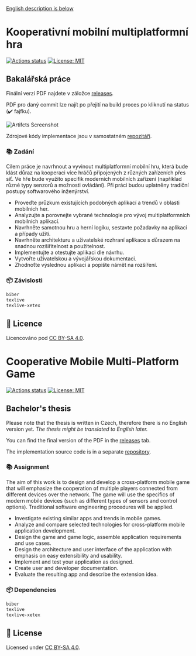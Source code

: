 [English description is below](#cooperative-mobile-multi-platform-game)

# Kooperativní mobilní multiplatformní hra

[![Actions status](https://github.com/tenhobi/bachelor-thesis/workflows/build/badge.svg)](https://github.com/tenhobi/bachelor-thesis/actions)
[![License: MIT](https://img.shields.io/badge/license-CC%20BY--SA%204.0-blue.svg)](https://creativecommons.org/licenses/by-sa/4.0)

## Bakalářská práce

Finální verzi PDF najdete v záložce [releases](https://github.com/tenhobi/bachelors-thesis/releases).

PDF pro daný commit lze najít po přejití na build proces po kliknutí na status (✔️ fajfku).

![Artifcts Screenshot](https://user-images.githubusercontent.com/5287596/69158533-e2ad8580-0ae6-11ea-9399-178e93c1d082.png)

Zdrojové kódy implementace jsou v samostatném [repozitáři](https://github.com/tenhobi/bachelor_game).

### 📚 Zadání

Cílem práce je navrhnout a vyvinout multiplatformní mobilní hru, která bude klást důraz na kooperaci více hráčů připojených z různých zařízeních přes síť. Ve hře bude využito specifik moderních mobilních zařízení (například různé typy senzorů a možnosti ovládání). Při práci budou uplatněny tradiční postupy softwarového inženýrství.

- Proveďte průzkum existujících podobných aplikací a trendů v oblasti mobilních her.
- Analyzujte a porovnejte vybrané technologie pro vývoj multiplatformních mobilních aplikací.
- Navrhněte samotnou hru a herní logiku, sestavte požadavky na aplikaci a případy užití.
- Navrhněte architekturu a uživatelské rozhraní aplikace s důrazem na snadnou rozšiřitelnost a použitelnost.
- Implementujte a otestujte aplikaci dle návrhu.
- Vytvořte uživatelskou a vývojářskou dokumentaci.
- Zhodnoťte výslednou aplikaci a popište námět na rozšíření.

### 📦 Závislosti

```txt
biber
texlive
texlive-xetex
```

## 📃 Licence

Licencováno pod [CC BY-SA 4.0](LICENSE).

# Cooperative Mobile Multi-Platform Game

[![Actions status](https://github.com/tenhobi/bachelor-thesis/workflows/build/badge.svg)](https://github.com/tenhobi/bachelor-thesis/actions)
[![License: MIT](https://img.shields.io/badge/license-CC%20BY--SA%204.0-blue.svg)](https://creativecommons.org/licenses/by-sa/4.0)

## Bachelor's thesis

Please note that the thesis is written in Czech, therefore there is no English version yet. *The thesis might be translated to English later.*

You can find the final version of the PDF in the [releases](https://github.com/tenhobi/bachelors-thesis/releases) tab.

The implementation source code is in a separate [repository](https://github.com/tenhobi/bachelor_game).

### 📚 Assignment

The aim of this work is to design and develop a cross-platform mobile game that will emphasize the cooperation of multiple players connected from different devices over the network. The game will use the specifics of modern mobile devices (such as different types of sensors and control options). Traditional software engineering procedures will be applied.

- Investigate existing similar apps and trends in mobile games.
- Analyze and compare selected technologies for cross-platform mobile application development.
- Design the game and game logic, assemble application requirements and use cases.
- Design the architecture and user interface of the application with emphasis on easy extensibility and usability.
- Implement and test your application as designed.
- Create user and developer documentation.
- Evaluate the resulting app and describe the extension idea.

### 📦 Dependencies

```txt
biber
texlive
texlive-xetex
```

## 📃 License

Licensed under [CC BY-SA 4.0](LICENSE).
